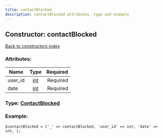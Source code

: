 ```yaml
---
title: contactBlocked
description: contactBlocked attributes, type and example
---
```

## Constructor: contactBlocked  
[Back to constructors index](index.md)



### Attributes:

| Name     |    Type       | Required |
|----------|:-------------:|---------:|
|user\_id|[int](../types/int.md) | Required|
|date|[int](../types/int.md) | Required|



### Type: [ContactBlocked](../types/ContactBlocked.md)


### Example:

```
$contactBlocked = ['_' => contactBlocked, 'user_id' => int, 'date' => int, ];
```